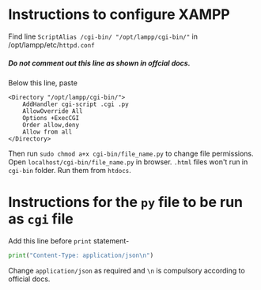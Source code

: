# Instructions to configure XAMPP
Find line ```ScriptAlias /cgi-bin/ "/opt/lampp/cgi-bin/"``` in /opt/lampp/etc/```httpd.conf```
##### Do not comment out this line as shown in offcial docs.
Below this line, paste
```
<Directory "/opt/lampp/cgi-bin/">
    AddHandler cgi-script .cgi .py
    AllowOverride All
    Options +ExecCGI
    Order allow,deny
    Allow from all
</Directory>
```
Then run ```sudo chmod a+x cgi-bin/file_name.py``` to change file permissions.
Open ```localhost/cgi-bin/file_name.py``` in browser.
```.html``` files won't run in ```cgi-bin``` folder.
Run them from ```htdocs```.

# Instructions for the ```py``` file to be run as ```cgi``` file
Add this line before ```print``` statement-
```python
print("Content-Type: application/json\n")
```
Change ```application/json``` as required and ```\n``` is compulsory according to official docs.